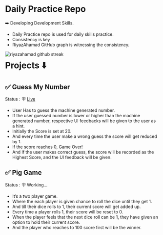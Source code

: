 # Daily Practice Repo

<aside>
➡️ Developing Development Skills.

</aside>

- Daily Practice repo is used for daily skills practice.
- Consistency is key
- RiyazAhamad GitHub graph is witnessing the consistency.

<img align="left" src="[http://github-readme-streak-stats.herokuapp.com?user=theriyazo&theme=dark&date_format=M j[%2C Y]&ring=69DF69&fire=69DF69&currStreakLabel=69DF69&background=0D1117](http://github-readme-streak-stats.herokuapp.com/?user=theriyazo&theme=dark&date_format=M%20j%5B%2C%20Y%5D&ring=69DF69&fire=69DF69&currStreakLabel=69DF69&background=0D1117)" alt="riyazahamad github streak"/>

# Projects ⬇️

## ✅ Guess My Number

Status : 🪧 [Live](http://www.theriyazo.com/guessmynumber)

- User Has to guess the machine generated number.
- If the user guessed number is lower or higher than the machine generated number, respective UI feedbacks will be given to the user as a hint.
- Initially the Score is set at 20.
- And every time the user make a wrong guess the score will get reduced by 1.
- If the score reaches 0, Game Over!
- And If the user makes correct guess, the score will be recorded as the Highest Score, and the UI feedback will be given.

## ✅ Pig Game

Status : 🪧 Working...

- It’s a two player game.
- Where the each player is given chance to roll the dice until they get 1.
- And till their dice rolls to 1, their current score will get added up.
- Every time a player rolls 1, their score will be reset to 0.
- When the player feels that the next dice roll can be 1, they have given an option to hold their current score.
- And the player who reaches to 100 score first will be the winner.
